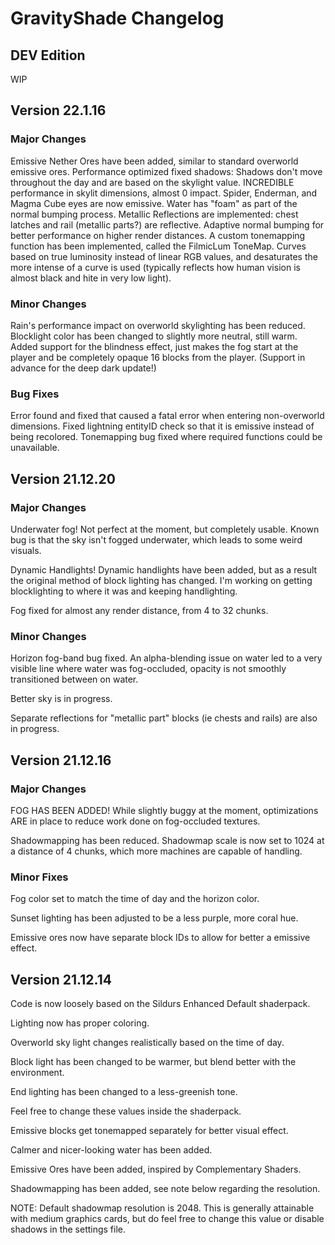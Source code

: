 # GravityShade Changelog

## DEV Edition

WIP

## Version 22.1.16

### Major Changes

Emissive Nether Ores have been added, similar to standard overworld emissive ores.
Performance optimized fixed shadows: Shadows don't move throughout the day and are based on the skylight value. INCREDIBLE performance in skylit dimensions, almost 0 impact.
Spider, Enderman, and Magma Cube eyes are now emissive.
Water has "foam" as part of the normal bumping process.
Metallic Reflections are implemented: chest latches and rail (metallic parts?) are reflective.
Adaptive normal bumping for better performance on higher render distances.
A custom tonemapping function has been implemented, called the FilmicLum ToneMap. Curves based on true luminosity instead of linear RGB values, and desaturates the more intense of a curve is used (typically reflects how human vision is almost black and hite in very low light).

### Minor Changes

Rain's performance impact on overworld skylighting has been reduced.
Blocklight color has been changed to slightly more neutral, still warm.
Added support for the blindness effect, just makes the fog start at the player and be completely opaque 16 blocks from the player. (Support in advance for the deep dark update!)

### Bug Fixes

Error found and fixed that caused a fatal error when entering non-overworld dimensions.
Fixed lightning entityID check so that it is emissive instead of being recolored.
Tonemapping bug fixed where required functions could be unavailable.

## Version 21.12.20

### Major Changes

Underwater fog! Not perfect at the moment, but completely usable. Known bug is that the sky isn't fogged underwater, which leads to some weird visuals.

Dynamic Handlights! Dynamic handlights have been added, but as a result the original method of block lighting has changed. I'm working on getting blocklighting to where it was and keeping handlighting.

Fog fixed for almost any render distance, from 4 to 32 chunks.

### Minor Changes
Horizon fog-band bug fixed. An alpha-blending issue on water led to a very visible line where water was fog-occluded, opacity is not smoothly transitioned between on water.

Better sky is in progress.

Separate reflections for "metallic part" blocks (ie chests and rails) are also in progress.

## Version 21.12.16

### Major Changes
FOG HAS BEEN ADDED! While slightly buggy at the moment, optimizations ARE in place to reduce work done on fog-occluded textures.

Shadowmapping has been reduced. Shadowmap scale is now set to 1024 at a distance of 4 chunks, which more machines are capable of handling.

### Minor Fixes
Fog color set to match the time of day and the horizon color.

Sunset lighting has been adjusted to be a less purple, more coral hue.

Emissive ores now have separate block IDs to allow for better a emissive effect.

## Version 21.12.14
Code is now loosely based on the Sildurs Enhanced Default shaderpack.

Lighting now has proper coloring.

Overworld sky light changes realistically based on the time of day.

Block light has been changed to be warmer, but blend better with the environment.

End lighting has been changed to a less-greenish tone.

Feel free to change these values inside the shaderpack.

Emissive blocks get tonemapped separately for better visual effect.

Calmer and nicer-looking water has been added.

Emissive Ores have been added, inspired by Complementary Shaders.

Shadowmapping has been added, see note below regarding the resolution.

NOTE: Default shadowmap resolution is 2048. This is generally attainable with medium graphics cards, but do feel free to change this value or disable shadows in the settings file.